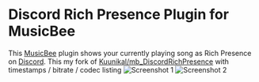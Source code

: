 # Discord Rich Presence Plugin for MusicBee

This [MusicBee](http://getmusicbee.com) plugin shows your currently playing song as Rich Presence on [Discord](https://discordapp.com/).
This my fork of [Kuunikal/mb_DiscordRichPresence](https://github.com/Kuunikal/mb_DiscordRichPresence) with timestamps / bitrate / codec listing
![Screenshot 1](https://i.imgur.com/qKtrwyv.png)
![Screenshot 2](https://i.imgur.com/oYrxnMM.png)

